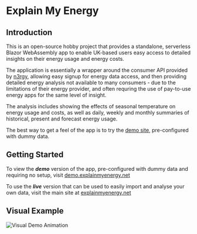 # Explain My Energy

## Introduction

This is an open-source hobby project that provides a standalone, serverless Blazor WebAssembly app to enable UK-based users easy access to detailed insights on their energy usage and energy costs.

The application is essentially a wrapper around the consumer API provided by [n3rgy](https://www.n3rgy.com/consumer/), allowing easy signup for energy data access, and then providing detailed energy analysis not available to many consumers - due to the limitations of their energy provider, and often requring the use of pay-to-use energy apps for the same level of insight.

The analysis includes showing the effects of seasonal temperature on energy usage and costs, as well as daily, weekly and monthly summaries of historical, present and forecast energy usage.

The best way to get a feel of the app is to try the [demo site](https://demo.explainmyenergy.net/), pre-configured with dummy data.

## Getting Started

To view the ***demo*** version of the app, pre-configured with dummy data and requiring no setup, visit [demo.explainmyenergy.net](https://demo.explainmyenergy.net/)

To use the ***live*** version that can be used to easily import and analyse your own data, visit the main site at [explainmyenergy.net](https://explainmyenergy.net/)

## Visual Example

![Visual Demo Animation](./docs/Demo1.gif)

